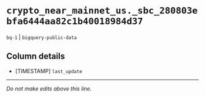 # `crypto_near_mainnet_us._sbc_280803ebfa6444aa82c1b40018984d37`
`bq-1` | `bigquery-public-data`

## Column details
* [TIMESTAMP] `last_update`

-------------------------------------------------------------------------------
*Do not make edits above this line.*

